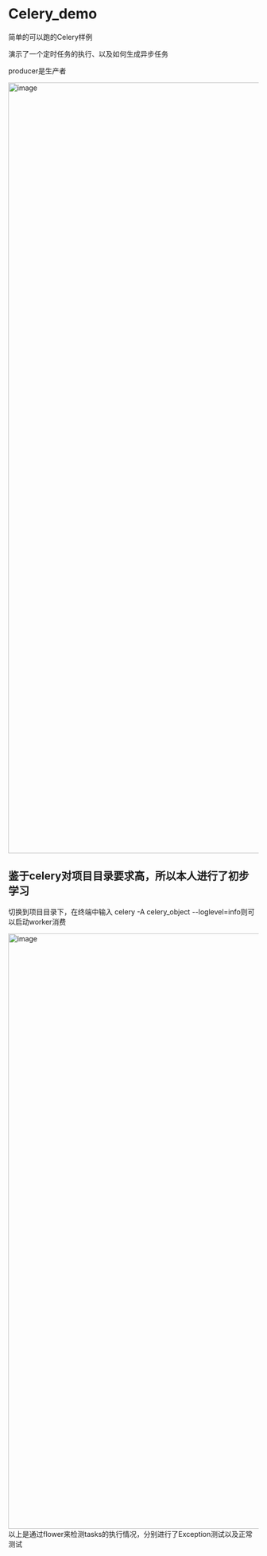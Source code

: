 # Celery_demo
简单的可以跑的Celery样例

演示了一个定时任务的执行、以及如何生成异步任务

producer是生产者 

<img width="1547" alt="image" src="https://user-images.githubusercontent.com/80200569/213625605-b1e65a9e-92a1-4338-ac96-da6d6c61e002.png">

## 鉴于celery对项目目录要求高，所以本人进行了初步学习

切换到项目目录下，在终端中输入 celery -A celery_object --loglevel=info则可以启动worker消费

<img width="1195" alt="image" src="https://user-images.githubusercontent.com/80200569/213626057-6f83ae7c-32b6-48cb-9f14-ca7fe097ab21.png">
以上是通过flower来检测tasks的执行情况，分别进行了Exception测试以及正常测试
